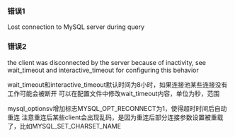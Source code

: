 ### 错误1
Lost connection to MySQL server during query 




### 错误2
the client was disconnected by the server because of inactivity, see wait_timeout and interactive_timeout for configuring this behavior

wait_timeout和interactive_timeout默认时间为8小时，如果连接池某些连接没有工作可能会被断开
可以在配置文件中修改wait_timeout内容，单位为秒，范围

mysql_optionsv增加标志MYSQL_OPT_RECONNECT为1，使得超时时间后自动重连
注意重连后某些client会出现乱码，是因为重连后部分连接参数设置被重载了，比如MYSQL_SET_CHARSET_NAME